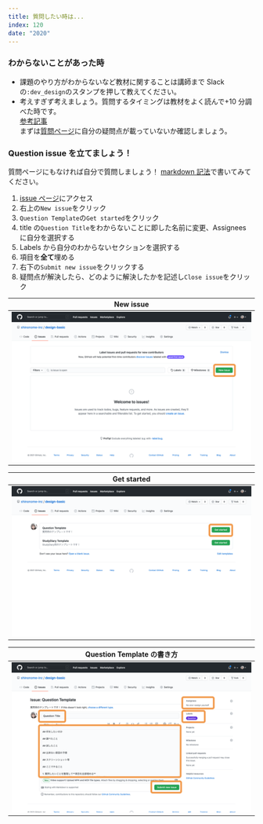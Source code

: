 ```yaml
---
title: 質問したい時は...
index: 120
date: "2020"
---
```


### わからないことがあった時

- 課題のやり方がわからないなど教材に関することは講師まで Slack の`:dev_design`のスタンプを押して教えてください。
- 考えすぎず考えましょう。質問するタイミングは教材をよく読んで+10 分調べた時です。  
  [参考記事](https://qiita.com/seki_uk/items/4001423b3cd3db0dada7)  
  まずは[質問ページ](https://github.com/shinonome-inc/design-basic/issues?q=is%3Aissue+label%3AQuestion+)に自分の疑問点が載っていないか確認しましょう。

### Question issue を立てましょう！

質問ページにもなければ自分で質問しましょう！
[markdown 記法](https://qiita.com/Minalinsky_1911/items/b684cfabe0f2fde0c67b)で書いてみてください。

1. [issue ページ](https://github.com/shinonome-inc/design-basic/issues)にアクセス
2. 右上の`New issue`をクリック
3. `Question Template`の`Get started`をクリック
4. title の`Question Title`をわからないことに即した名前に変更、Assignees に自分を選択する
5. Labels から自分のわからないセクションを選択する
6. 項目を**全て**埋める
7. 右下の`Submit new issue`をクリックする
8. 疑問点が解決したら、どのように解決したかを記述し`Close issue`をクリック

| New issue                    |
| ---------------------------- |
| ![New issue](./newIssue.png) |

| Get started                       |
| --------------------------------- |
| ![Get started](./getStartedQ.png) |

| Question Template の書き方                         |
| -------------------------------------------------- |
| ![Question Template の書き方](./howToQuestion.png) |
